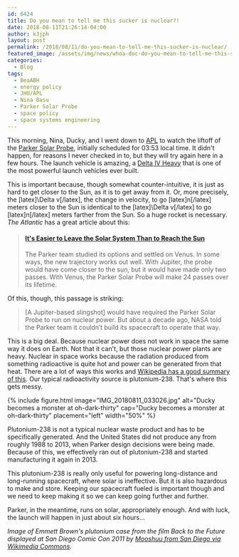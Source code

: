 ```yaml
---
id: 6424
title: Do you mean to tell me this sucker is nuclear?!
date: 2018-08-11T21:26:14-04:00
author: k3jph
layout: post
permalink: /2018/08/11/do-you-mean-to-tell-me-this-sucker-is-nuclear/
featured_image: /assets/img/news/whoa-doc-do-you-mean-to-tell-me-this-sucker-is-nuclear-cover.jpg
categories:
  - Blog
tags:
  - BeaABH
  - energy policy
  - JHU/APL
  - Nina Basu
  - Parker Solar Probe
  - space policy
  - space systems engineering
---
```

This morning, Nina, Ducky, and I went down to [APL](http://www.jhuapl.edu/)
to watch the liftoff of the [Parker Solar
Probe](https://www.nasa.gov/content/goddard/parker-solar-probe),
initially scheduled for 03:53 local time.  It didn't happen, for
reasons I never checked in to, but they will try again here in a
few hours.  The launch vehicle is amazing, a [Delta IV
Heavy](https://www.nasa.gov/content/delta-iv-booster-integration-another-step-toward-first-orion-flight/#.VHxsvDHF9Zs)
that is one of the most powerful launch vehicles ever built.

This is important because, though somewhat counter-intuitive, it is
just as hard to get closer to the Sun, as it is to get away from it.
Or, more precisely, the [latex]\Delta v[/latex], the change in
velocity, to go [latex]n[/latex] meters closer to the Sun is identical
to the [latex]\Delta v[/latex] to go [latex]n[/latex] meters farther
from the Sun.  So a huge rocket is necessary.  _The Atlantic_ has
a great article about this:

<blockquote class="embedly-card" data-card-key="66f8489580e04fc4a88a724eb5058bb3" data-card-branding="0" data-card-type="article-full"><h4><a href="https://www.theatlantic.com/science/archive/2018/08/parker-solar-probe-launch-nasa/567197/">It's Easier to Leave the Solar System Than to Reach the Sun</a></h4><p>The Parker team studied its options and settled on Venus. In some ways, the new trajectory works out well. With Jupiter, the probe would have come closer to the sun, but it would have made only two passes. With Venus, the Parker Solar Probe will make 24 passes over its lifetime.</p></blockquote>
<script async src="//cdn.embedly.com/widgets/platform.js" charset="UTF-8"></script>

Of this, though, this passage is striking:

> [A Jupiter-based slingshot] would have required the Parker Solar
Probe to run on nuclear power. But about a decade ago, NASA told
the Parker team it couldn’t build its spacecraft to operate that
way.

This is a big deal.  Because nuclear power does not work in space
the same way it does on Earth.  Not that it can't, but those nuclear
power plants are heavy.  Nuclear in space works because the radiation
produced from something radioactive is quite hot and power can be
generated from that heat.  There are a lot of ways this works and
[Wikipedia has a good summary of
this](https://en.wikipedia.org/wiki/Radioisotope_thermoelectric_generator).
Our typical radioactivity source is plutonium-238.  That's where
this gets messy.

{% include figure.html image="IMG_20180811_033026.jpg" alt="Ducky becomes a monster at oh-dark-thirty"
   cap="Ducky becomes a monster at oh-dark-thirty" placement="left" width="50%" %}

Plutonium-238 is not a typical nuclear waste product and has to be
specifically generated.  And the United States did not produce any
from roughly 1988 to 2013, when Parker design decisions were being
made.  Because of this, we effectively ran out of plutonium-238 and
started manufacturing it again in 2013.

This plutonium-238 is really only useful for powering long-distance
and long-running spacecraft, where solar is ineffective.  But it
is also hazardous to make and store.  Keeping our spacecraft fueled
is important though and we need to keep making it so we can keep
going further and further.

Parker, in the meantime, runs on solar, appropriately enough.  And
with luck, the launch will happen in just about six hours...

_Image of Emmett Brown's plutonium case from the film Back to the
Future displayed at San Diego Comic Con 2011 by [Mooshuu from San
Diego via Wikimedia
Commons](https://commons.wikimedia.org/wiki/File:Back_to_the_Future_Part_1_-_Plutonium_Case_(5963124603).jpg)._
